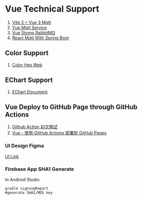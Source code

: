 # Vue Technical Support

1. [Vite 2 + Vue 3 Mqtt](https://blog.csdn.net/hzmpkpkppk/article/details/124888503)
2. [Vue Mqtt Service](https://juejin.cn/post/6979414392773279752)
3. [Vue Stomp RabbitMQ](https://juejin.cn/post/7133485029572739080)
4. [React Mqtt With Spring Boot](vhttps://walkonnet.com/archives/547911)

## Color Support

1. [Color Hex Web](https://www.color-hex.com/)

## EChart Support

1. [EChart Document](https://echarts.apache.org/en/feature.html)

## Vue Deploy to GitHub Page through GitHub Actions 

1. [Github Action 初次嘗試](https://hackmd.io/@c36ICNyhQE6-iTXKxoIocg/H1TE8hXOP)
2. [Vue - 使用 GitHub Actions 部署到 GitHub Pages](https://tzuhui.io/2020/12/11/Vue/Vue-deploy-github-actions/)

### UI Design Figma

[UI Link](https://www.figma.com/file/802P9ZBM9JB63Z75YspJAA/Pet-App---UIKIT-by-Hatypo-Studio-(Community)?node-id=13-5238&t=kebi0Lkm1k3xvrQD-0)

### Firebase App SHA1 Generate

In Android Studio
```shell
gradle signingReport
#generate SHA1/MD5 key
```